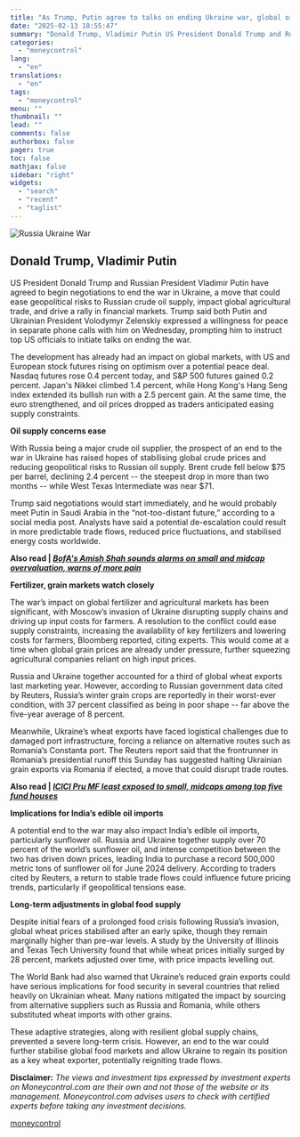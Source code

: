 ```yaml
---
title: "As Trump, Putin agree to talks on ending Ukraine war, global oil and food markets eye supply relief"
date: "2025-02-13 18:55:47"
summary: "Donald Trump, Vladimir Putin US President Donald Trump and Russian President Vladimir Putin have agreed to begin negotiations to end the war in Ukraine, a move that could ease geopolitical risks to Russian crude oil supply, impact global agricultural trade, and drive a rally in financial markets. Trump said both..."
categories:
  - "moneycontrol"
lang:
  - "en"
translations:
  - "en"
tags:
  - "moneycontrol"
menu: ""
thumbnail: ""
lead: ""
comments: false
authorbox: false
pager: true
toc: false
mathjax: false
sidebar: "right"
widgets:
  - "search"
  - "recent"
  - "taglist"
---
```


![Russia Ukraine War](//stat1.moneycontrol.com/mcnews//images/grey_bg.gif "Russia Ukraine War")

Donald Trump, Vladimir Putin
----------------------------

 

US President Donald Trump and Russian President Vladimir Putin have agreed to begin negotiations to end the war in Ukraine, a move that could ease geopolitical risks to Russian crude oil supply, impact global agricultural trade, and drive a rally in financial markets. Trump said both Putin and Ukrainian President Volodymyr Zelenskiy expressed a willingness for peace in separate phone calls with him on Wednesday, prompting him to instruct top US officials to initiate talks on ending the war.

The development has already had an impact on global markets, with US and European stock futures rising on optimism over a potential peace deal. Nasdaq futures rose 0.4 percent today, and S&P 500 futures gained 0.2 percent. Japan's Nikkei climbed 1.4 percent, while Hong Kong's Hang Seng index extended its bullish run with a 2.5 percent gain. At the same time, the euro strengthened, and oil prices dropped as traders anticipated easing supply constraints.

**Oil supply concerns ease**

With Russia being a major crude oil supplier, the prospect of an end to the war in Ukraine has raised hopes of stabilising global crude prices and reducing geopolitical risks to Russian oil supply. Brent crude fell below $75 per barrel, declining 2.4 percent -- the steepest drop in more than two months -- while West Texas Intermediate was near $71.

Trump said negotiations would start immediately, and he would probably meet Putin in Saudi Arabia in the “not-too-distant future,” according to a social media post. Analysts have said a potential de-escalation could result in more predictable trade flows, reduced price fluctuations, and stabilised energy costs worldwide.

**Also read | *[BofA's Amish Shah sounds alarms on small and midcap overvaluation, warns of more pain](https://www.moneycontrol.com/news/business/markets/bofa-s-amish-shah-sounds-alarms-on-small-and-midcaps-overvaluation-warns-of-more-pain-12939746.html)***

**Fertilizer, grain markets watch closely**

The war’s impact on global fertilizer and agricultural markets has been significant, with Moscow’s invasion of Ukraine disrupting supply chains and driving up input costs for farmers. A resolution to the conflict could ease supply constraints, increasing the availability of key fertilizers and lowering costs for farmers, Bloomberg reported, citing experts. This would come at a time when global grain prices are already under pressure, further squeezing agricultural companies reliant on high input prices.

Russia and Ukraine together accounted for a third of global wheat exports last marketing year. However, according to Russian government data cited by Reuters, Russia’s winter grain crops are reportedly in their worst-ever condition, with 37 percent classified as being in poor shape -- far above the five-year average of 8 percent.

Meanwhile, Ukraine’s wheat exports have faced logistical challenges due to damaged port infrastructure, forcing a reliance on alternative routes such as Romania’s Constanta port. The Reuters report said that the frontrunner in Romania’s presidential runoff this Sunday has suggested halting Ukrainian grain exports via Romania if elected, a move that could disrupt trade routes.

**Also read | *[ICICI Pru MF least exposed to small, midcaps among top five fund houses](https://www.moneycontrol.com/news/business/markets/playing-safe-icici-pru-mf-least-exposed-to-small-midcaps-among-top-five-fund-houses-12939333.html)***

**Implications for India’s edible oil imports**

A potential end to the war may also impact India’s edible oil imports, particularly sunflower oil. Russia and Ukraine together supply over 70 percent of the world’s sunflower oil, and intense competition between the two has driven down prices, leading India to purchase a record 500,000 metric tons of sunflower oil for June 2024 delivery. According to traders cited by Reuters, a return to stable trade flows could influence future pricing trends, particularly if geopolitical tensions ease.

**Long-term adjustments in global food supply**

Despite initial fears of a prolonged food crisis following Russia’s invasion, global wheat prices stabilised after an early spike, though they remain marginally higher than pre-war levels. A study by the University of Illinois and Texas Tech University found that while wheat prices initially surged by 28 percent, markets adjusted over time, with price impacts levelling out.

The World Bank had also warned that Ukraine’s reduced grain exports could have serious implications for food security in several countries that relied heavily on Ukrainian wheat. Many nations mitigated the impact by sourcing from alternative suppliers such as Russia and Romania, while others substituted wheat imports with other grains.

These adaptive strategies, along with resilient global supply chains, prevented a severe long-term crisis. However, an end to the war could further stabilise global food markets and allow Ukraine to regain its position as a key wheat exporter, potentially reigniting trade flows.

**Disclaimer:** *The views and investment tips expressed by investment experts on Moneycontrol.com are their own and not those of the website or its management. Moneycontrol.com advises users to check with certified experts before taking any investment decisions.*

[moneycontrol](https://www.moneycontrol.com/news/business/commodities/as-trump-putin-agree-to-talks-on-ending-ukraine-war-global-oil-and-food-markets-eye-supply-relief-12939886.html)
